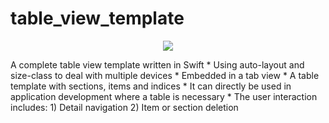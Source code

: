 # table_view_template
<p align="center">
  <img src="https://github.com/shuuchen/table_view_template/blob/master/table_view_sample_m.gif" />
</p>
A complete table view template written in Swift
* Using auto-layout and size-class to deal with multiple devices
* Embedded in a tab view
* A table template with sections, items and indices
 * It can directly be used in application development where a table is necessary
 * The user interaction includes:
   1) Detail navigation
   2) Item or section deletion 
